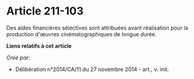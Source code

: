 # Article 211-103

Des aides financières sélectives sont attribuées avant réalisation pour la production d'œuvres cinématographiques de longue
durée.

**Liens relatifs à cet article**

_Créé par_:

  - Délibération n°2014/CA/11 du 27 novembre 2014 - art., v. init.
